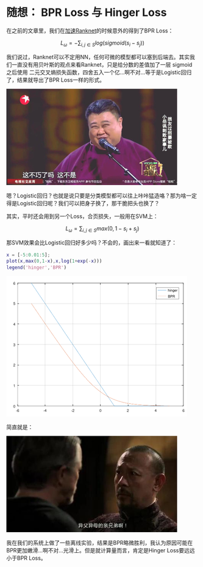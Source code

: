 # 随想： BPR Loss 与 Hinger Loss

在之前的文章里，我们在[加速Ranknet](/ml/recsys/ranknet.md)的时候意外的得到了BPR Loss：

$$
L_{\omega} = - \sum_{i,j \in S}{log(sigmoid(s_i-s_j))}
$$

我们说过，Ranknet可以不定用NN，任何可微的模型都可以塞到后端去。其实我们一直没有用贝叶斯的观点来看Ranknet，只是给分数的差值加了一层 sigmoid 之后使用 二元交叉熵损失函数，四舍五入一个亿…啊不对…等于是Logistic回归了，结果就导出了BPR Loss一样的形式。

![这不巧了吗，这不巧了吗](/img/2020-08-03-23-39-24.png)

嗯？Logistic回归？也就是说只要是分类模型都可以往上咔咔猛造咯？那为啥一定得是Logistic回归呢？我们可以把身子换了，那干脆把头也换了？

其实，平时还会用到另一个Loss，合页损失，一般用在SVM上：

$$
L_{\omega} = \sum_{i,j \in S}{max(0,1-s_i+s_j)}
$$

那SVM效果会比Logistic回归好多少吗？不会的，画出来一看就知道了：

```matlab
x = [-5:0.01:5];
plot(x,max(0,1-x),x,log(1+exp(-x)))
legend('hinger','BPR')
```

![](/img/2020-08-03-23-32-49.png)

简直就是：

![异父异母的亲兄弟啊](/img/2020-08-03-23-35-46.png)

我在我们的系统上做了一些离线实验，结果是BPR略微胜利，我认为原因可能在BPR更加嫩滑…啊不对…光滑上。但是就计算量而言，肯定是Hinger Loss要远远小于BPR Loss。